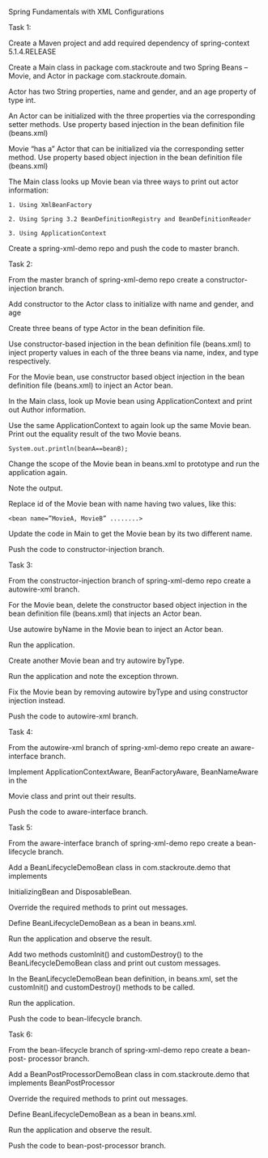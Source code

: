 Spring Fundamentals with XML Configurations

Task 1:

Create a Maven project and add required dependency of spring-context 5.1.4.RELEASE

Create a Main class in package com.stackroute and two Spring Beans – Movie, and Actor in
package com.stackroute.domain.

Actor has two String properties, name and gender, and an age property of type int.

An Actor can be initialized with the three properties via the corresponding setter methods. Use
property based injection in the bean definition file (beans.xml)

Movie “has a” Actor that can be initialized via the corresponding setter method. Use property
based object injection in the bean definition file (beans.xml)

The Main class looks up Movie bean via three ways to print out actor information:
    
    1. Using XmlBeanFactory
    
    2. Using Spring 3.2 BeanDefinitionRegistry and BeanDefinitionReader
    
    3. Using ApplicationContext

Create a spring-xml-demo repo and push the code to master branch.

Task 2:

From the master branch of spring-xml-demo repo create a constructor-injection
branch.

Add constructor to the Actor class to initialize with name and gender, and age

Create three beans of type Actor in the bean definition file.

Use constructor-based injection in the bean definition file (beans.xml) to inject property values in
each of the three beans via name, index, and type respectively.

For the Movie bean, use constructor based object injection in the bean definition file
(beans.xml) to inject an Actor bean.

In the Main class, look up Movie bean using ApplicationContext and print out Author
information.

Use the same ApplicationContext to again look up the same Movie bean.
Print out the equality result of the two Movie beans.
    
    System.out.println(beanA==beanB);

Change the scope of the Movie bean in beans.xml to prototype and run the application again.

Note the output.

Replace id of the Movie bean with name having two values, like this:

    <bean name=”MovieA, MovieB” ........>

Update the code in Main to get the Movie bean by its two different name.

Push the code to constructor-injection branch.

Task 3:

From the constructor-injection branch of spring-xml-demo repo create a
autowire-xml branch.

For the Movie bean, delete the constructor based object injection in the bean definition file
(beans.xml) that injects an Actor bean.

Use autowire byName in the Movie bean to inject an Actor bean.

Run the application.

Create another Movie bean and try autowire byType.

Run the application and note the exception thrown.

Fix the Movie bean by removing autowire byType and using constructor injection instead.

Push the code to autowire-xml branch.

Task 4:

From the autowire-xml branch of spring-xml-demo repo create an aware-interface
branch.

Implement ApplicationContextAware, BeanFactoryAware, BeanNameAware in the

Movie class and print out their results.

Push the code to aware-interface branch.

Task 5:

From the aware-interface branch of spring-xml-demo repo create a bean-lifecycle
branch.

Add a BeanLifecycleDemoBean class in com.stackroute.demo that implements

InitializingBean and DisposableBean.

Override the required methods to print out messages.

Define BeanLifecycleDemoBean as a bean in beans.xml.

Run the application and observe the result.

Add two methods customInit() and customDestroy() to the BeanLifecycleDemoBean
class and print out custom messages.

In the BeanLifecycleDemoBean bean definition, in beans.xml, set the customInit()
and customDestroy() methods to be called.

Run the application.

Push the code to bean-lifecycle branch.

Task 6:

From the bean-lifecycle branch of spring-xml-demo repo create a bean-post-
processor branch.

Add a BeanPostProcessorDemoBean class in com.stackroute.demo that implements
BeanPostProcessor

Override the required methods to print out messages.

Define BeanLifecycleDemoBean as a bean in beans.xml.

Run the application and observe the result.

Push the code to bean-post-processor branch.